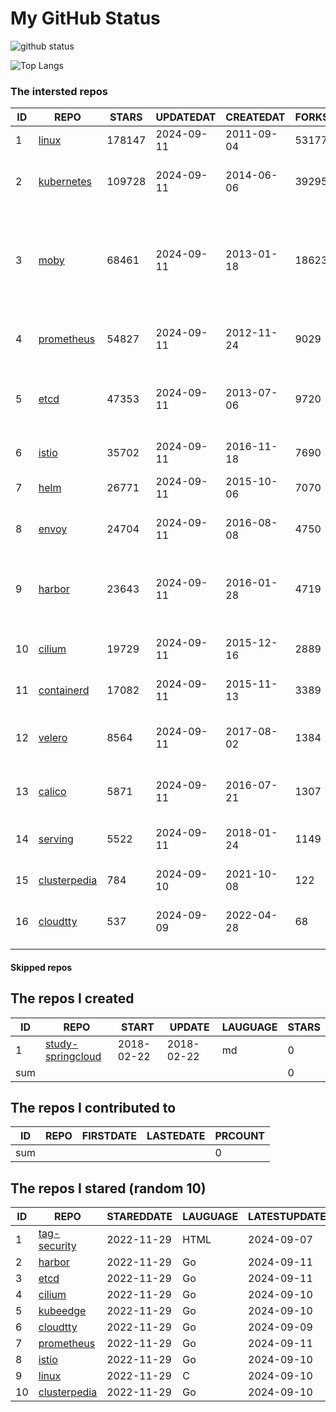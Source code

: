 # My GitHub Status

<img src="https://github-readme-stats-1.yihong0618.vercel.app/api?username=daoqingniu&show_icons=true&&&hide_title=true&count_private=true" alt="github status" />

![Top Langs](https://github-readme-stats-1.yihong0618.vercel.app/api/top-langs/?username=daoqingniu&layout=compact)

<!--START_SECTION:github_repos-->
### The intersted repos
| ID |                              REPO                               | STARS  | UPDATEDAT  | CREATEDAT  | FORKSCOUNT |                                                DESCRIPTIONS                                                |
|----|-----------------------------------------------------------------|--------|------------|------------|------------|------------------------------------------------------------------------------------------------------------|
|  1 | [linux](https://github.com/torvalds/linux)                      | 178147 | 2024-09-11 | 2011-09-04 |      53177 | Linux kernel source tree                                                                                   |
|  2 | [kubernetes](https://github.com/kubernetes/kubernetes)          | 109728 | 2024-09-11 | 2014-06-06 |      39295 | Production-Grade Container Scheduling and Management                                                       |
|  3 | [moby](https://github.com/moby/moby)                            |  68461 | 2024-09-11 | 2013-01-18 |      18623 | The Moby Project - a collaborative project for the container ecosystem to assemble container-based systems |
|  4 | [prometheus](https://github.com/prometheus/prometheus)          |  54827 | 2024-09-11 | 2012-11-24 |       9029 | The Prometheus monitoring system and time series database.                                                 |
|  5 | [etcd](https://github.com/etcd-io/etcd)                         |  47353 | 2024-09-11 | 2013-07-06 |       9720 | Distributed reliable key-value store for the most critical data of a distributed system                    |
|  6 | [istio](https://github.com/istio/istio)                         |  35702 | 2024-09-11 | 2016-11-18 |       7690 | Connect, secure, control, and observe services.                                                            |
|  7 | [helm](https://github.com/helm/helm)                            |  26771 | 2024-09-11 | 2015-10-06 |       7070 | The Kubernetes Package Manager                                                                             |
|  8 | [envoy](https://github.com/envoyproxy/envoy)                    |  24704 | 2024-09-11 | 2016-08-08 |       4750 | Cloud-native high-performance edge/middle/service proxy                                                    |
|  9 | [harbor](https://github.com/goharbor/harbor)                    |  23643 | 2024-09-11 | 2016-01-28 |       4719 | An open source trusted cloud native registry project that stores, signs, and scans content.                |
| 10 | [cilium](https://github.com/cilium/cilium)                      |  19729 | 2024-09-11 | 2015-12-16 |       2889 | eBPF-based Networking, Security, and Observability                                                         |
| 11 | [containerd](https://github.com/containerd/containerd)          |  17082 | 2024-09-11 | 2015-11-13 |       3389 | An open and reliable container runtime                                                                     |
| 12 | [velero](https://github.com/vmware-tanzu/velero)                |   8564 | 2024-09-11 | 2017-08-02 |       1384 | Backup and migrate Kubernetes applications and their persistent volumes                                    |
| 13 | [calico](https://github.com/projectcalico/calico)               |   5871 | 2024-09-11 | 2016-07-21 |       1307 | Cloud native networking and network security                                                               |
| 14 | [serving](https://github.com/knative/serving)                   |   5522 | 2024-09-11 | 2018-01-24 |       1149 | Kubernetes-based, scale-to-zero, request-driven compute                                                    |
| 15 | [clusterpedia](https://github.com/clusterpedia-io/clusterpedia) |    784 | 2024-09-10 | 2021-10-08 |        122 | The Encyclopedia of Kubernetes clusters                                                                    |
| 16 | [cloudtty](https://github.com/cloudtty/cloudtty)                |    537 | 2024-09-09 | 2022-04-28 |         68 | A Friendly Kubernetes CloudShell (Web Terminal) !                                                          |



#### Skipped repos
<!--END_SECTION:github_repos-->

<!--START_SECTION:my_github-->
## The repos I created
| ID  |                                 REPO                                 |   START    |   UPDATE   | LAUGUAGE | STARS |
|-----|----------------------------------------------------------------------|------------|------------|----------|-------|
|   1 | [study-springcloud](https://github.com/daoqingniu/study-springcloud) | 2018-02-22 | 2018-02-22 | md       |     0 |
| sum |                                                                      |            |            |          |     0 |

## The repos I contributed to
| ID  | REPO | FIRSTDATE | LASTEDATE | PRCOUNT |
|-----|------|-----------|-----------|---------|
| sum |      |           |           |       0 |

## The repos I stared (random 10)
| ID |                              REPO                               | STAREDDATE | LAUGUAGE | LATESTUPDATE |
|----|-----------------------------------------------------------------|------------|----------|--------------|
|  1 | [tag-security](https://github.com/cncf/tag-security)            | 2022-11-29 | HTML     | 2024-09-07   |
|  2 | [harbor](https://github.com/goharbor/harbor)                    | 2022-11-29 | Go       | 2024-09-11   |
|  3 | [etcd](https://github.com/etcd-io/etcd)                         | 2022-11-29 | Go       | 2024-09-11   |
|  4 | [cilium](https://github.com/cilium/cilium)                      | 2022-11-29 | Go       | 2024-09-10   |
|  5 | [kubeedge](https://github.com/kubeedge/kubeedge)                | 2022-11-29 | Go       | 2024-09-10   |
|  6 | [cloudtty](https://github.com/cloudtty/cloudtty)                | 2022-11-29 | Go       | 2024-09-09   |
|  7 | [prometheus](https://github.com/prometheus/prometheus)          | 2022-11-29 | Go       | 2024-09-11   |
|  8 | [istio](https://github.com/istio/istio)                         | 2022-11-29 | Go       | 2024-09-10   |
|  9 | [linux](https://github.com/torvalds/linux)                      | 2022-11-29 | C        | 2024-09-10   |
| 10 | [clusterpedia](https://github.com/clusterpedia-io/clusterpedia) | 2022-11-29 | Go       | 2024-09-10   |

<!--END_SECTION:my_github-->
